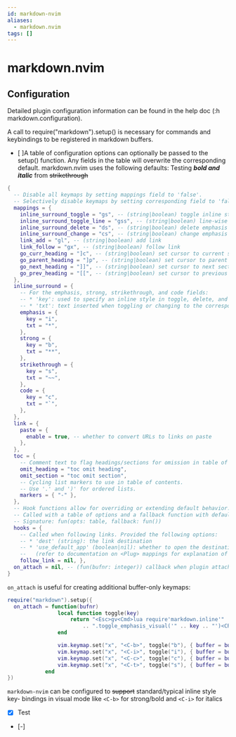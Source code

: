 ```yaml
---
id: markdown-nvim
aliases:
  - markdown.nvim
tags: []
---
```


# markdown.nvim

## Configuration

Detailed plugin configuration information can be found in the help doc
(:h markdown.configuration).

A call to require("markdown").setup() is necessary for commands and keybindings
to be registered in markdown buffers.

- [ ]A table of configuration options can optionally be passed to the setup() function.
  Any fields in the table will overwrite the corresponding default. markdown.nvim uses the following defaults:
  Testing **_bold and italic_** from ~~strikethrough~~

```lua
{
  -- Disable all keymaps by setting mappings field to 'false'.
  -- Selectively disable keymaps by setting corresponding field to 'false'.
  mappings = {
    inline_surround_toggle = "gs", -- (string|boolean) toggle inline style
    inline_surround_toggle_line = "gss", -- (string|boolean) line-wise toggle inline style
    inline_surround_delete = "ds", -- (string|boolean) delete emphasis surrounding cursor
    inline_surround_change = "cs", -- (string|boolean) change emphasis surrounding cursor
    link_add = "gl", -- (string|boolean) add link
    link_follow = "gx", -- (string|boolean) follow link
    go_curr_heading = "]c", -- (string|boolean) set cursor to current section heading
    go_parent_heading = "]p", -- (string|boolean) set cursor to parent section heading
    go_next_heading = "]]", -- (string|boolean) set cursor to next section heading
    go_prev_heading = "[[", -- (string|boolean) set cursor to previous section heading
  },
  inline_surround = {
    -- For the emphasis, strong, strikethrough, and code fields:
    -- * 'key': used to specify an inline style in toggle, delete, and change operations
    -- * 'txt': text inserted when toggling or changing to the corresponding inline style
    emphasis = {
      key = "i",
      txt = "*",
    },
    strong = {
      key = "b",
      txt = "**",
    },
    strikethrough = {
      key = "s",
      txt = "~~",
    },
    code = {
      key = "c",
      txt = "`",
    },
  },
  link = {
    paste = {
      enable = true, -- whether to convert URLs to links on paste
    },
  },
  toc = {
    -- Comment text to flag headings/sections for omission in table of contents.
    omit_heading = "toc omit heading",
    omit_section = "toc omit section",
    -- Cycling list markers to use in table of contents.
    -- Use '.' and ')' for ordered lists.
    markers = { "-" },
  },
  -- Hook functions allow for overriding or extending default behavior.
  -- Called with a table of options and a fallback function with default behavior.
  -- Signature: fun(opts: table, fallback: fun())
  hooks = {
    -- Called when following links. Provided the following options:
    -- * 'dest' (string): the link destination
    -- * 'use_default_app' (boolean|nil): whether to open the destination with default application
    --   (refer to documentation on <Plug> mappings for explanation of when this option is used)
    follow_link = nil, },
  on_attach = nil, -- (fun(bufnr: integer)) callback when plugin attaches to a buffer
}
```

`on_attach` is useful for creating additional buffer-only keymaps:

```lua
require("markdown").setup({
  on_attach = function(bufnr)
                local function toggle(key)
                    return "<Esc>gv<Cmd>lua require'markdown.inline'"
                        .. ".toggle_emphasis_visual('" .. key .. "')<CR>"
                end

                vim.keymap.set("x", "<C-b>", toggle("b"), { buffer = bufnr })
                vim.keymap.set("x", "<C-i>", toggle("i"), { buffer = bufnr })
                vim.keymap.set("x", "<C-c>", toggle("c"), { buffer = bufnr })
                vim.keymap.set("x", "<C-t>", toggle("s"), { buffer = bufnr })
            end
})
```

`markdown-nvim` can be configured to ~~support~~ standard/typical inline style key-
bindings in visual mode like `<C-b>` for strong/bold and `<C-i>` for italics

- [x] Test
- [-]
